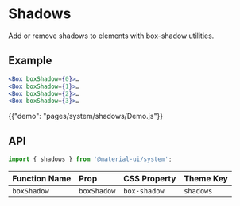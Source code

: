 # Shadows

<p class="description">Add or remove shadows to elements with box-shadow utilities.</p>

## Example

```jsx
<Box boxShadow={0}>…
<Box boxShadow={1}>…
<Box boxShadow={2}>…
<Box boxShadow={3}>…
```

{{"demo": "pages/system/shadows/Demo.js"}}

## API

```js
import { shadows } from '@material-ui/system';
```

| Function Name | Prop | CSS Property | Theme Key |
|:--------------|:-----|:-------------|:----------|
| `boxShadow` | `boxShadow` | `box-shadow` | `shadows` |
